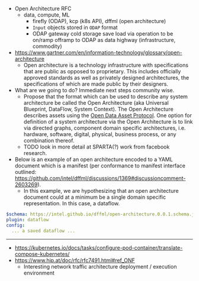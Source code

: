 - Open Architecture RFC
  - data, compute, ML
    - firefly (ODAP), kcp (k8s API), dffml (open architecture)
    - `Input` objects stored in `ODAP` format
    - ODAP gateway cold storage save load via operation to be on/ramp offramp to ODAP as data highway (infrastructure, commodity)
- https://www.gartner.com/en/information-technology/glossary/open-architecture
  - Open architecture is a technology infrastructure with specifications that are public as opposed to proprietary. This includes officially approved standards as well as privately designed architectures, the specifications of which are made public by their designers.
- What are we going to do? Immediate next steps community wise.
  - Propose that the format which can be used to describe any system architecture be called the Open Architecture (aka Universal Blueprint, DataFlow, System Context). The Open Architecture describes assets using the [Open Data Asset Protocol](https://datatracker.ietf.org/doc/html/draft-hargreaves-odap-03). One option for definition of a system architecture via the Open Architecture is to link via directed graphs, component domain specific architectures, i.e. hardware, software, digital, physical, business process, or any combination thereof.
  - TODO look in more detail at SPARTA(?) work from facebook research.
- Below is an example of an open architecture encoded to a YAML document which is a manifest (per conformance to manifest interface outlined: https://github.com/intel/dffml/discussions/1369#discussioncomment-2603269).
  - In this example, we are hypothesizing that an open architecture document could at a minimum be a single domain specific representation. In this case, a dataflow.

```yaml
$schema: https://intel.github.io/dffml/open-architecture.0.0.1.schema.json
plugin: dataflow
config:
  ... a saved dataflow ...
```

---

- https://kubernetes.io/docs/tasks/configure-pod-container/translate-compose-kubernetes/
- https://www.hjp.at/doc/rfc/rfc7491.html#ref_ONF
  - Interesting network traffic architecture deployment / execution environment